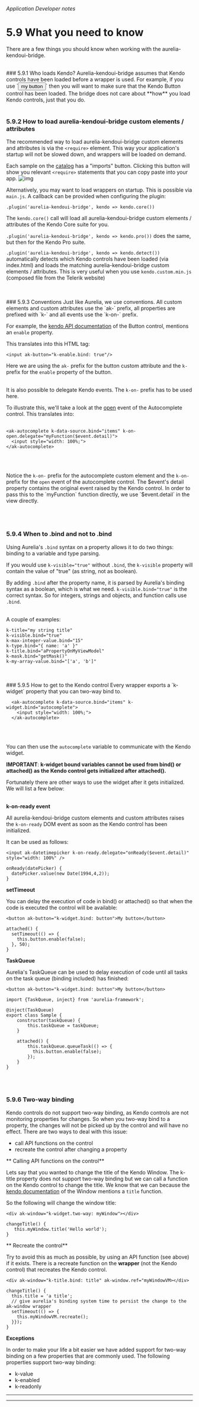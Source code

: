 _Application Developer notes_
# 5.9 What you need to know
There are a few things you should know when working with the aurelia-kendoui-bridge.

<br>
### 5.9.1 Who loads Kendo?
Aurelia-kendoui-bridge assumes that Kendo controls have been loaded before a wrapper is used. For example, if you use `<button ak-button>my button</button>` then you will want to make sure that the Kendo Button control has been loaded. The bridge does not care about **how** you load Kendo controls, just that you do.

<br>
<br>

### 5.9.2 How to load aurelia-kendoui-bridge custom elements / attributes
The recommended way to load aurelia-kendoui-bridge custom elements and attributes is via the `<require>` element. This way your application's startup will not be slowed down, and wrappers will be loaded on demand. 

Each sample on the [catalog](http://aurelia-ui-toolkits.github.io/demo-kendo/) has a "imports" button. Clicking this button will show you relevant `<require>` statements that you can copy paste into your app.
![img](http://i.imgur.com/IPLbhFR.png)

Alternatively, you may want to load wrappers on startup. This is possible via `main.js`. A callback can be provided when configuring the plugin:

`.plugin('aurelia-kendoui-bridge', kendo => kendo.core())`

The `kendo.core()` call will load all aurelia-kendoui-bridge custom elements / attributes of the Kendo Core suite for you.

`.plugin('aurelia-kendoui-bridge', kendo => kendo.pro())` does the same, but then for the Kendo Pro suite.

`.plugin('aurelia-kendoui-bridge', kendo => kendo.detect())` automatically detects which Kendo controls have been loaded (via index.html) and loads the matching aurelia-kendoui-bridge custom elements / attributes. This is very useful when you use `kendo.custom.min.js` (composed file from the Telerik website)

<br>
<br>
### 5.9.3 Conventions
Just like Aurelia, we use conventions. All custom elements and custom attributes use the `ak-` prefix, all properties are prefixed with `k-` and all events use the `k-on-` prefix.

For example, the [kendo API documentation](http://docs.telerik.com/kendo-ui/api/javascript/ui/button#configuration-enable) of the Button control, mentions an `enable` property.

This translates into this HTML tag:

    <input ak-button="k-enable.bind: true"/>

Here we are using the `ak-` prefix for the button custom attribute and the `k-` prefix for the `enable` property of the button.
<br><br>

It is also possible to delegate Kendo events. The `k-on-` prefix has to be used here.

To illustrate this, we'll take a look at the [open](http://docs.telerik.com/kendo-ui/api/javascript/ui/autocomplete#events-open) event of the Autocomplete control. This translates into:
<br><br>

    <ak-autocomplete k-data-source.bind="items" k-on-open.delegate="myFunction($event.detail)">
      <input style="width: 100%;">
    </ak-autocomplete>
    
<br><br>

Notice the `k-on-` prefix for the autocomplete custom element and the `k-on-` prefix for the `open` event of the autocomplete control. The $event's detail property contains the original event raised by the Kendo control. In order to pass this to the `myFunction` function directly, we use `$event.detail` in the view directly.

<br>
<br>

### 5.9.4 When to .bind and not to .bind
Using Aurelia's `.bind` syntax on a property allows it to do two things: binding to a variable and type parsing.
<br>

If you would use `k-visible="true"` without `.bind`, the `k-visible` property will contain the value of "true" (as string, not as boolean).
<br>

By adding `.bind` after the property name, it is parsed by Aurelia's binding syntax as a boolean, which is what we need. `k-visible.bind="true"` is the correct syntax. So for integers, strings and objects, and function calls use `.bind`.
<br><br>

A couple of examples:

	k-title="my string title"
	k-visible.bind="true"
	k-max-integer-value.bind="15"
	k-type.bind="{ name: 'a' }"
	k-title.bind="aPropertyOnMyViewModel"
    k-mask.bind="getMask()"
	k-my-array-value.bind="['a', 'b']"
<br>
<br>
### 5.9.5 How to get to the Kendo control
Every wrapper exports a `k-widget` property that you can two-way bind to.

      <ak-autocomplete k-data-source.bind="items" k-widget.bind="autocomplete">
        <input style="width: 100%;">
      </ak-autocomplete>
<br><br>

You can then use the `autocomplete` variable to communicate with the Kendo widget.

**IMPORTANT**: **k-widget bound variables cannot be used from bind() or attached() as the Kendo control gets initialized after attached().**

Fortunately there are other ways to use the widget after it gets initialized. We will list a few below:
<br><br>

**k-on-ready event**

All aurelia-kendoui-bridge custom elements and custom attributes raises the `k-on-ready` DOM event as soon as the Kendo control has been initialized.

It can be used as follows:
```
<input ak-datetimepicker k-on-ready.delegate="onReady($event.detail)" style="width: 100%" />

onReady(datePicker) {
  datePicker.value(new Date(1994,4,2));
}
```

**setTimeout**

You can delay the execution of code in bind() or attached() so that when the code is executed the control will be available:
```
<button ak-button="k-widget.bind: button">My button</button>

attached() {
  setTimeout(() => {
    this.button.enable(false);
  }, 50);
}
```


**TaskQueue**  

Aurelia's TaskQueue can be used to delay execution of code until all tasks on the task queue (binding included) has finished:

    <button ak-button="k-widget.bind: button">My button</button>

	import {TaskQueue, inject} from 'aurelia-framework';

	@inject(TaskQueue)
	export class Sample {
		constructor(taskQueue) {
			this.taskQueue = taskQueue;
		}

		attached() {
			this.taskQueue.queueTask(() => {
			  this.button.enable(false);
			});
		}
	}


<br>
<br>

### 5.9.6 Two-way binding
Kendo controls do not support two-way binding, as Kendo controls are not monitoring properties for changes. So when you two-way bind to a property, the changes will not be picked up by the control and will have no effect. There are two ways to deal with this issue:

- call API functions on the control
- recreate the control after changing a property

** Calling API functions on the control**  

Lets say that you wanted to change the title of the Kendo Window. The k-title property does not support two-way binding but we can call a function on the Kendo control to change the title. We know that we can because the [kendo documentation](http://docs.telerik.com/kendo-ui/api/javascript/ui/window#methods) of the Window mentions a `title` function.

So the following will change the window title:
```
<div ak-window="k-widget.two-way: myWindow"></div>

changeTitle() {
   this.myWindow.title('Hello world');
}
```

** Recreate the control** 
 
Try to avoid this as much as possible, by using an API function (see above) if it exists. There is a recreate function on the **wrapper** (not the Kendo control) that recreates the Kendo control. 

```
<div ak-window="k-title.bind: title" ak-window.ref="myWindowVM></div>

changeTitle() {
  this.title = 'a title';
  // give aurelia's binding system time to persist the change to the ak-window wrapper
  setTimeout(() => {
    this.myWindowVM.recreate();
  }});
}
```

 
**Exceptions**
  
In order to make your life a bit easier we have added support for two-way binding on a few properties that are commonly used. The following properties support two-way binding:

- k-value
- k-enabled
- k-readonly

***
***